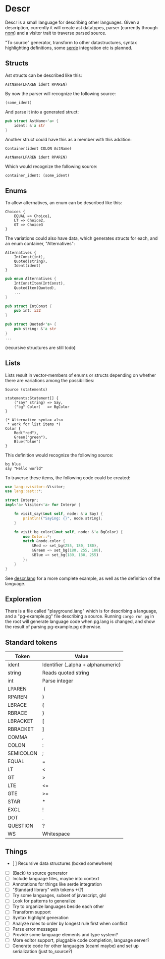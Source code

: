 Descr
=====

Descr is a small language for describing other languages.
Given a description, currently it will create ast datatypes,
parser (currently through [nom](https://github.com/Geal/nom))
and a visitor trait to traverse parsed source.

"To source" generator, transform to other datastructures,
syntax highlighting definitions, some [serde](https://github.com/serde-rs/serde) integration etc
is planned.

Structs
-------
Ast structs can be described like this:
```
AstName(LPAREN ident RPAREN)
```
By now the parser will recognize the following source:
```
(some_ident)
```
And parse it into a generated struct:
```rust
pub struct AstName<'a> {
    ident: &'a str
}
```
Another struct could have this as a member with this addition:
```
Container(ident COLON AstName)

AstName(LPAREN ident RPAREN)
```
Which would recognize the following source:
```
container_ident: (some_ident)
```

Enums
-----
To allow alternatives, an enum can be described like this:
```
Choices {
    EQUAL => Choice1,
    LT => Choice2,
    GT => Choice3
}
```
The variations could also have data, which generates structs for each,
and an enum container, "Alternatives":
```
Alternatives {
    IntConst(int),
    Quoted(string),
    Ident(ident)
}
```

```rust
pub enum Alternatives {
    IntConstItem(IntConst),
    QuotedItem(Quoted),
    ...
}

pub struct IntConst {
    pub int: i32
}

pub struct Quoted<'a> {
    pub string: &'a str
}
...
```
(recursive structures are still todo)

Lists
-----
Lists result in vector-members of enums or structs depending on
whether there are variations among the possibilities:
```
Source (statements)

statements:Statement[] {
    ("say" string) => Say,
    ("bg" Color)   => BgColor
}

(* Alternative syntax also
 * work for list items *)
Color {
    Red("red"),
    Green("green"),
    Blue("blue")
}
```
This definition would recognize the following source:
```
bg blue
say "Hello world"
```
To traverse these items, the following code could be created:
```rust
use lang::visitor::Visitor;
use lang::ast::*;

struct Interpr;
impl<'a> Visitor<'a> for Interpr {

    fn visit_say(&mut self, node: &'a Say) {
        println!("Saying: {}", node.string);
    }

    fn visit_bg_color(&mut self, node: &'a BgColor) {
        use Color::*;
        match &node.color {
            &Red => set_bg(255, 180, 180),
            &Green => set_bg(180, 255, 180),
            &Blue => set_bg(180, 180, 255)
        };
    }
}
```
See [descr.lang](https://github.com/goodcodedev/descr/blob/master/descr.lang) for a more
complete example, as well as the definition of the language.

Exploration
-----------
There is a file called "playground.lang" which is for describing
a language, and a "pg-example.pg" file describing a source.
Running ```cargo run pg``` in the root will generate language
code when pg.lang is changed, and show the result of parsing
pg-example.pg otherwise.

Standard tokens
---------------
Token | Value
---|---
ident | Identifier (_alpha + alphanumeric)
string | Reads quoted string
int | Parse integer
LPAREN | (
RPAREN | )
LBRACE | {
RBRACE | }
LBRACKET | [
RBRACKET | ]
COMMA | ,
COLON | :
SEMICOLON | ;
EQUAL | =
LT | <
GT | >
LTE | <=
GTE | >=
STAR | *
EXCL | !
DOT | .
QUESTION | ?
WS | Whitespace

Things
------
- [ ] Recursive data structures (boxed somewhere)
- [ ] (Back) to source generator
- [ ] Include language files, maybe into context
- [ ] Annotations for things like serde integration
- [ ] "Standard library" with tokens +(?)
- [ ] Try some languages, subset of javascript, glsl
- [ ] Look for patterns to generalize
- [ ] Try to organize languages beside each other
- [ ] Transform support
- [ ] Syntax highlight generation
- [ ] Analyze rules to order by longest rule first when conflict
- [ ] Parse error messages
- [ ] Provide some language elements and type system?
- [ ] More editor support, pluggable code completion, language server?
- [ ] Generate code for other languages (ocaml maybe) and set up serialization (just to_source?)